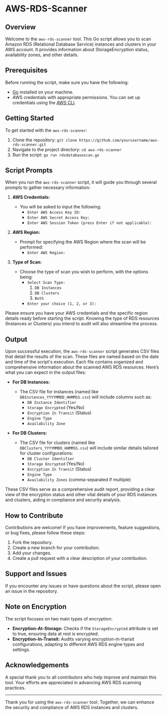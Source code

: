 # AWS-RDS-Scanner

## Overview
Welcome to the `aws-rds-scanner` tool. This Go script allows you to scan Amazon RDS (Relational Database Service) instances and clusters in your AWS account. It provides information about StorageEncryption status, availability zones, and other details.

## Prerequisites
Before running the script, make sure you have the following:

- [Go](https://golang.org/) installed on your machine.
- AWS credentials with appropriate permissions. You can set up credentials using the [AWS CLI](https://docs.aws.amazon.com/cli/latest/userguide/cli-configure-files.html).

## Getting Started
To get started with the `aws-rds-scanner`:

1. Clone the repository: `git clone https://github.com/yourusername/aws-rds-scanner.git`
2. Navigate to the project directory: `cd aws-rds-scanner`
3. Run the script: `go run rdsdatabasescan.go`

## Script Prompts

When you run the `aws-rds-scanner` script, it will guide you through several prompts to gather necessary information:

1. **AWS Credentials:**
   - You will be asked to input the following:
     - `Enter AWS Access Key ID:`
     - `Enter AWS Secret Access Key:`
     - `Enter AWS Session Token (press Enter if not applicable):`

2. **AWS Region:**
   - Prompt for specifying the AWS Region where the scan will be performed:
     - `Enter AWS Region:`

3. **Type of Scan:**
   - Choose the type of scan you wish to perform, with the options being:
     - `Select Scan Type:`
       1. `DB Instances`
       2. `DB Clusters`
       3. `Both`
     - `Enter your choice (1, 2, or 3):`

Please ensure you have your AWS credentials and the specific region details ready before starting the script. Knowing the type of RDS resources (Instances or Clusters) you intend to audit will also streamline the process.

## Output

Upon successful execution, the `aws-rds-scanner` script generates CSV files that detail the results of the scan. These files are named based on the date and time of the script's execution. Each file contains organized and comprehensive information about the scanned AWS RDS resources. Here’s what you can expect in the output files:

- **For DB Instances:**
  - The CSV file for instances (named like `DBInstances_YYYYMMDD_HHMMSS.csv`) will include columns such as:
    - `DB Instance Identifier`
    - `Storage Encrypted` (Yes/No)
    - `Encryption In Transit` (Status)
    - `Engine Type`
    - `Availability Zone`

- **For DB Clusters:**
  - The CSV file for clusters (named like `DBClusters_YYYYMMDD_HHMMSS.csv`) will include similar details tailored for cluster configurations:
    - `DB Cluster Identifier`
    - `Storage Encrypted` (Yes/No)
    - `Encryption In Transit` (Status)
    - `Engine Type`
    - `Availability Zones` (comma-separated if multiple)

These CSV files serve as a comprehensive audit report, providing a clear view of the encryption status and other vital details of your RDS instances and clusters, aiding in compliance and security analysis.


## How to Contribute
Contributions are welcome! If you have improvements, feature suggestions, or bug fixes, please follow these steps:

1. Fork the repository.
2. Create a new branch for your contribution.
3. Add your changes.
4. Create a pull request with a clear description of your contribution.

## Support and Issues
If you encounter any issues or have questions about the script, please open an issue in the repository.

## Note on Encryption
The script focuses on two main types of encryption:
- **Encryption-At-Storage:** Checks if the `StorageEncrypted` attribute is set to true, ensuring data at rest is encrypted.
- **Encryption-In-Transit:** Audits varying encryption-in-transit configurations, adapting to different AWS RDS engine types and settings.

## Acknowledgements
A special thank you to all contributors who help improve and maintain this tool. Your efforts are appreciated in advancing AWS RDS scanning practices.

---
Thank you for using the `aws-rds-scanner` tool. Together, we can enhance the security and compliance of AWS RDS instances and clusters.
